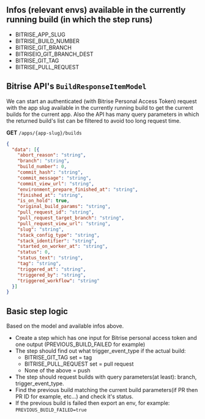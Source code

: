 ## Infos (relevant envs) available in the currently running build (in which the step runs)

- BITRISE_APP_SLUG
- BITRISE_BUILD_NUMBER
- BITRISE_GIT_BRANCH
- BITRISEIO_GIT_BRANCH_DEST
- BITRISE_GIT_TAG
- BITRISE_PULL_REQUEST

## Bitrise API's `BuildResponseItemModel`

We can start an authenticated (with Bitrise Personal Access Token) request with the app slug available in the currently running build to get the current builds for the current app. Also the API has many query parameters in which the returned build's list can be filtered to avoid too long request time.

**GET** `/apps/{app-slug}/builds`

```JSON
{
  "data": [{
    "abort_reason": "string",
    "branch": "string",
    "build_number": 0,
    "commit_hash": "string",
    "commit_message": "string",
    "commit_view_url": "string",
    "environment_prepare_finished_at": "string",
    "finished_at": "string",
    "is_on_hold": true,
    "original_build_params": "string",
    "pull_request_id": "string",
    "pull_request_target_branch": "string",
    "pull_request_view_url": "string",
    "slug": "string",
    "stack_config_type": "string",
    "stack_identifier": "string",
    "started_on_worker_at": "string",
    "status": 0,
    "status_text": "string",
    "tag": "string",
    "triggered_at": "string",
    "triggered_by": "string",
    "triggered_workflow": "string"
  }]
}
```

## Basic step logic

Based on the model and available infos above.

- Create a step which has one input for Bitrise personal access token and one output (PREVIOUS_BUILD_FAILED for example)
- The step should find out what trigger_event_type if the actual build: 
  - BITRISE_GIT_TAG set = tag
  - BITRISE_PULL_REQUEST set = pull request
  - None of the above = push
- The step should request builds with query parameters(at least): branch, trigger_event_type.
- Find the previous build matching the current build parameters(if PR then PR ID for example, etc...) and check it's status.
- If the previous build is failed then export an env, for example: `PREVIOUS_BUILD_FAILED=true`
